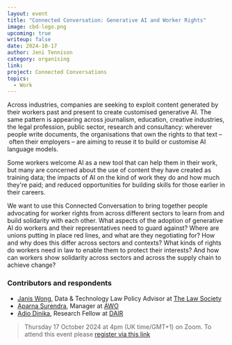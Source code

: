 ```yaml
---
layout: event
title: "Connected Conversation: Generative AI and Worker Rights"
image: cbd-logo.png
upcoming: true
writeup: false
date: 2024-10-17
author: Jeni Tennison
category: organising
link: 
project: Connected Conversations
topics:
  - Work
---
```


Across industries, companies are seeking to exploit content generated by their workers past and present to create customised generative AI. The same pattern is appearing across journalism, education, creative industries, the legal profession, public sector, research and consultancy: wherever people write documents, the organisations that own the rights to that text – often their employers – are aiming to reuse it to build or customise AI language models.

<!--more-->

Some workers welcome AI as a new tool that can help them in their work, but many are concerned about the use of content they have created as training data; the impacts of AI on the kind of work they do and how much they're paid; and reduced opportunities for building skills for those earlier in their careers.

We want to use this Connected Conversation to bring together people advocating for worker rights from across different sectors to learn from and build solidarity with each other. What aspects of the adoption of generative AI do workers and their representatives need to guard against? Where are unions putting in place red lines, and what are they negotiating for? How and why does this differ across sectors and contexts? What kinds of rights do workers need in law to enable them to protect their interests? And how can workers show solidarity across sectors and across the supply chain to achieve change?

### Contributors and respondents
* [Janis Wong](https://janiswong.org/about/), Data & Technology Law Policy Advisor at [The Law Society](https://www.lawsociety.org.uk/)
* [Aparna Surendra](https://www.awo.agency/about/aparna-surendra/), Manager at [AWO](https://www.awo.agency/)
* [Adio Dinika](https://www.linkedin.com/in/adiodinika/?originalSubdomain=de), Research Fellow at [DAIR](https://www.dair-institute.org/)

> Thursday 17 October 2024 at 4pm (UK time/GMT+1) on Zoom. To attend this event please [register via this link](https://us06web.zoom.us/meeting/register/tZMrcuCgqzIpE91DagI1TtoE_-RtUFby-OSa)